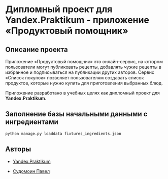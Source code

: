 # Дипломный проект для Yandex.Praktikum - приложение «Продуктовый помощник»

## Описание проекта

Приложение «Продуктовый помощник» это онлайн-сервис, на котором пользователи могут публиковать рецепты, добавлять чужие рецепты в избранное и подписываться на публикации других авторов. Сервис «Список покупок» позволяет пользователям создавать список продуктов, которые нужно купить для приготовления выбранных блюд.

Приложение разработано в учебных целях как дипломный проект для **Yandex.Praktikum**.

## Заполнение базы начальными данными с ингредиентами

<pre><code>python manage.py loaddata fixtures_ingredients.json</code></pre>

## Авторы

* [Yandex.Praktikum](https://praktikum.yandex.ru/)

* [Судомоин Павел](https://github.com/pavel-sudomoin/)
